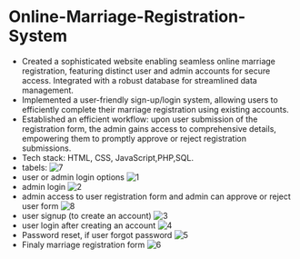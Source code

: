# Online-Marriage-Registration-System
- Created a sophisticated website enabling seamless online marriage registration, featuring distinct user and admin accounts for secure access. Integrated with a robust database for streamlined data management.
- Implemented a user-friendly sign-up/login system, allowing users to efficiently complete their marriage registration using existing accounts.
- Established an efficient workflow: upon user submission of the registration form, the admin gains access to comprehensive details, empowering them to promptly approve or reject registration submissions.
- Tech stack: HTML, CSS, JavaScript,PHP,SQL.
- tabels:
![7](https://github.com/Madhusudan1712/Online-Marriage-Registration-System/assets/146712964/94212036-174e-4c07-8a44-449ebb1587b1)
- user or admin login options
![1](https://github.com/Madhusudan1712/Online-Marriage-Registration-System/assets/146712964/2342ab2c-6641-4a6f-a6de-4ea97379c0d1)
- admin login
![2](https://github.com/Madhusudan1712/Online-Marriage-Registration-System/assets/146712964/6fc7f292-e123-43ce-a6cb-431ed45e3cd4)
- admin access to user registration form and admin can approve or reject user form
![8](https://github.com/Madhusudan1712/Online-Marriage-Registration-System/assets/146712964/860a160a-3ebe-48bf-8d3c-b8242c26b400)
- user signup (to create an account)
![3](https://github.com/Madhusudan1712/Online-Marriage-Registration-System/assets/146712964/1ba3973a-8ab6-4581-a912-87bb59a47711)
- user login after creating an account
![4](https://github.com/Madhusudan1712/Online-Marriage-Registration-System/assets/146712964/b69eda05-9f8d-41ad-9a09-89906079f491)
- Password reset, if user forgot password 
![5](https://github.com/Madhusudan1712/Online-Marriage-Registration-System/assets/146712964/70ea83c4-8a05-46b1-b4de-f2a2ac696b19)
- Finaly marriage registration form
![6](https://github.com/Madhusudan1712/Online-Marriage-Registration-System/assets/146712964/5a811557-61f9-4848-a904-8c82912dcc41)
